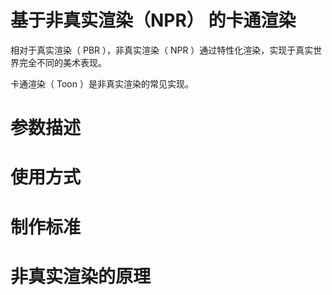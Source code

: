 # 基于非真实渲染（NPR） 的卡通渲染

 相对于真实渲染（ PBR ），非真实渲染（ NPR ）通过特性化渲染，实现于真实世界完全不同的美术表现。

 卡通渲染（ Toon ）是非真实渲染的常见实现。 

 # 参数描述

 # 使用方式

 # 制作标准

 # 非真实渲染的原理 